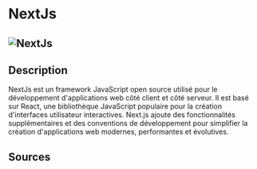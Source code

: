 # NextJs

## ![NextJs](https://humancoders-formations.s3.amazonaws.com/uploads/course/logo/1827/thumb_bigger_formation-next-js.png "ASP.NET")</h1>

## Description
NextJs est un framework JavaScript open source utilisé pour le développement d'applications web côté client et côté serveur. Il est basé sur React, une bibliothèque JavaScript populaire pour la création d'interfaces utilisateur interactives. Next.js ajoute des fonctionnalités supplémentaires et des conventions de développement pour simplifier la création d'applications web modernes, performantes et évolutives.

## Sources